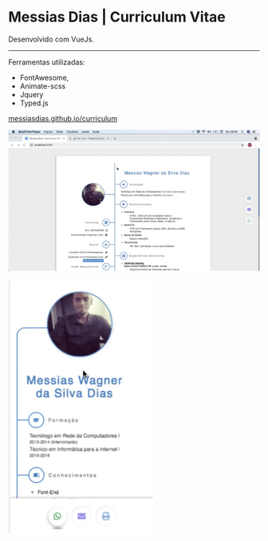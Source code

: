 # Messias Dias | Curriculum Vitae

Desenvolvido com VueJs.
<hr>

Ferramentas utilizadas:
* FontAwesome,
* Animate-scss
* Jquery
* Typed.js

[messiasdias.github.io/curriculum](https://messiasdias.github.io/curriculum)

![Screenshot](__screenshots/curriculum.gif?raw=true "Curriculum")

![Screenshot](__screenshots/curriculum-mobile.gif?raw=true "Curriculum")



